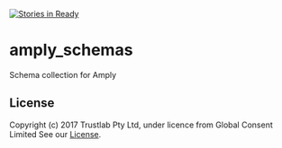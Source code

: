 [![Stories in Ready](https://badge.waffle.io/TrustlabTech/amply_schemas.png?label=ready&title=Ready)](https://waffle.io/TrustlabTech/amply_schemas?utm_source=badge)
# amply_schemas
Schema collection for Amply

## License

Copyright (c) 2017 Trustlab Pty Ltd, under licence from Global Consent Limited
See our [License](https://github.com/TrustlabTech/amply_schemas/blob/master/LICENSE.md).
